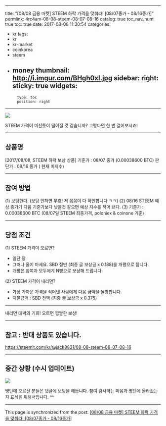 
---
title: "[08/08 금융 마켓] STEEM 하락 가격을 맞춰라! [08/07종가 - 08/16종가]"
permlink: 4rc4am-08-08-steem-08-07-08-16
catalog: true
toc_nav_num: true
toc: true
date: 2017-08-08 11:30:54
categories:
- kr
tags:
- kr
- kr-market
- coinkorea
- steem
- money
thumbnail: http://i.imgur.com/BHgh0xI.jpg
sidebar:
    right:
        sticky: true
widgets:
    -
        type: toc
        position: right
---


![](http://i.imgur.com/BHgh0xI.jpg)

STEEM 가격이 미친듯이 떨어질 것 같습니까? 그렇다면 한 번 걸어보시죠!

---

상품명
--
[2017/08/08, STEEM 하락 보상 상품]
기준가 : 08/07 종가 (0.00038600 BTC)
판단가 : 08/16 종가 ( 현재 미지수)

---

참여 방법
--

(1) 보팅한다. (보팅 안하면 무효! 저 꼼꼼이 다 확인합니다 ㅋㅋ)
(2) 08/16 STEEM 예상 종가가 다음 기준가보다 낮을것 같으면 예상 지수를 적어 낸다.
(3) 기준가 : 0.00038600 BTC (08/07일 STEEM 최종가격, poloniex & coinone 기준)

---

당첨 조건
--
(1) STEEM 가격이 오르면?
* 일단 꽝
* 그러나 울지 마세요. SBD 절반 (최종 글 보상금 x 0.188)을 개평으로 풉니다. 
* 개평은 참여자 모두에게 N빵으로 보상해 드립니다.

(2) STEEM 가격이 내리면?
* 가장 가까운 가격을 적어낸 사람에게 다음 금액을 몰빵합니다.
* 지불금액 : SBD 전액 (최종 글 보상금 x 0.375)

---

내리면 대박의 기회! 오르면 짭짤한 보상!

---

참고 : 반대 상품도 있습니다.
--

https://steemit.com/kr/@jack8831/08-08-steem-08-07-08-16

---


중간 상황 (수시 업데이트)
--

![](http://i.imgur.com/DgSpC0z.jpg)

명단에 오르신 분들은 댓글에 보팅을 해둡니다. 참여 감사하는 마음과 명단에 올라갔는지 표식을 위해서입니다. ^^

- - -

This page is synchronized from the post: [[08/08 금융 마켓] STEEM 하락 가격을 맞춰라! [08/07종가 - 08/16종가]](https://steemit.com/@jack8831/4rc4am-08-08-steem-08-07-08-16)
